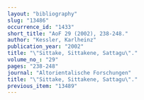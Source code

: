 ```yaml
---
layout: "bibliography"
slug: "13486"
occurrence_id: "1433"
short_title: "AoF 29 (2002), 238-248."
author: "Kessler, Karlheinz"
publication_year: "2002"
title: "\"Sittake, Sittakene, Sattagu\"."
volume_no_: "29"
pages: "238-248"
journal: "Altorientalische Forschungen"
title: "\"Sittake, Sittakene, Sattagu\"."
previous_item: "13489"
---
```

